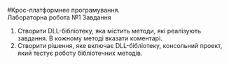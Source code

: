 #Крос-платформнее програмування. <br>Лабораторна робота №1
Завдання<br>
1. Створити DLL-бібліотеку, яка містить методи, які реалізують завдання. В
кожному методі вказати коментарі.<br>
2. Створити рішення, яке включає DLL-бібліотеку, консольний проект, який
тестує роботу бібліотечних методів.<br>

